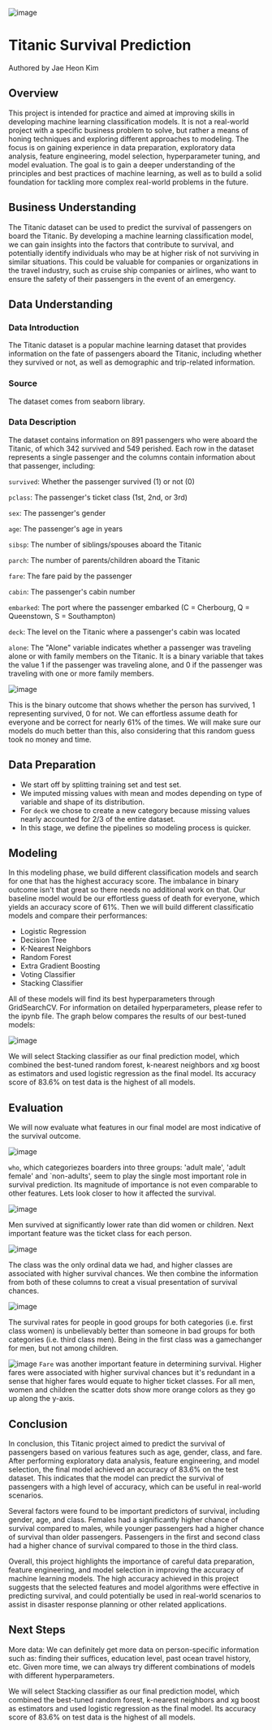 ![image](https://user-images.githubusercontent.com/122312679/226447289-254db61c-b78e-4fbf-bca3-203bed749ea1.png)

# Titanic Survival Prediction
Authored by Jae Heon Kim

## Overview
This project is intended for practice and aimed at improving skills in developing machine learning classification models. It is not a real-world project with a specific business problem to solve, but rather a means of honing techniques and exploring different approaches to modeling. The focus is on gaining experience in data preparation, exploratory data analysis, feature engineering, model selection, hyperparameter tuning, and model evaluation. The goal is to gain a deeper understanding of the principles and best practices of machine learning, as well as to build a solid foundation for tackling more complex real-world problems in the future.

## Business Understanding
The Titanic dataset can be used to predict the survival of passengers on board the Titanic. By developing a machine learning classification model, we can gain insights into the factors that contribute to survival, and potentially identify individuals who may be at higher risk of not surviving in similar situations. This could be valuable for companies or organizations in the travel industry, such as cruise ship companies or airlines, who want to ensure the safety of their passengers in the event of an emergency.

## Data Understanding
### Data Introduction
The Titanic dataset is a popular machine learning dataset that provides information on the fate of passengers aboard the Titanic, including whether they survived or not, as well as demographic and trip-related information.

### Source
The dataset comes from seaborn library.

### Data Description
The dataset contains information on 891 passengers who were aboard the Titanic, of which 342 survived and 549 perished. Each row in the dataset represents a single passenger and the columns contain information about that passenger, including:

`survived`: Whether the passenger survived (1) or not (0)

`pclass`: The passenger's ticket class (1st, 2nd, or 3rd)

`sex`: The passenger's gender

`age`: The passenger's age in years

`sibsp`: The number of siblings/spouses aboard the Titanic

`parch`: The number of parents/children aboard the Titanic

`fare`: The fare paid by the passenger

`cabin`: The passenger's cabin number

`embarked`: The port where the passenger embarked (C = Cherbourg, Q = Queenstown, S = Southampton)

`deck`: The level on the Titanic where a passenger's cabin was located

`alone`: The "Alone" variable indicates whether a passenger was traveling alone or with family members on the Titanic. It is a binary variable that takes the value 1 if the passenger was traveling alone, and 0 if the passenger was traveling with one or more family members.

![image](https://user-images.githubusercontent.com/122312679/226448635-ee92edc0-77d6-4e3c-9744-9099f7a146ed.png)

This is the binary outcome that shows whether the person has survived, 1 representing survived, 0 for not. We can effortless assume death for everyone and be correct for nearly 61% of the times. We will make sure our models do much better than this, also considering that this random guess took no money and time.

## Data Preparation

- We start off by splitting training set and test set.
- We imputed missing values with mean and modes depending on type of variable and shape of its distribution.
- For `deck` we chose to create a new category because missing values nearly accounted for 2/3 of the entire dataset.
- In this stage, we define the pipelines so modeling process is quicker.

## Modeling
In this modeling phase, we build different classification models and search for one that has the highest accuracy score. The imbalance in binary outcome isn't that great so there needs no additional work on that. Our baseline model would be our effortless guess of death for everyone, which yields an accuracy score of 61%. Then we will build different classificatio models and compare their performances:
- Logistic Regression
- Decision Tree
- K-Nearest Neighbors
- Random Forest
- Extra Gradient Boosting
- Voting Classifier
- Stacking Classifier

All of these models will find its best hyperparameters through GridSearchCV. For information on detailed hyperparameters, please refer to the ipynb file. The graph below compares the results of our best-tuned models:

![image](https://user-images.githubusercontent.com/122312679/226452279-a041a0d8-4748-4d35-ba7d-28a4bf068c10.png)

We will select Stacking classifier as our final prediction model, which combined the best-tuned random forest, k-nearest neighbors and xg boost as estimators and used logistic regression as the final model. Its accuracy score of 83.6% on test data is the highest of all models.

## Evaluation
We will now evaluate what features in our final model are most indicative of the survival outcome.

![image](https://user-images.githubusercontent.com/122312679/226453847-735232e6-3724-4b98-aa9c-8dfa16cacb55.png)

`who`, which categoriezes boarders into three groups: 'adult male', 'adult female' and `non-adults', seem to play the single most important role in survival prediction. Its magnitude of importance is not even comparable  to other features. Lets look closer to how it affected the survival.

![image](https://user-images.githubusercontent.com/122312679/226464330-bf1896d9-f55c-47d9-8614-3692b4891a6d.png)

Men survived at significantly lower rate than did women or children. 
Next important feature was the ticket class for each person.

![image](https://user-images.githubusercontent.com/122312679/226465021-3ad54c48-50dc-4407-b7b2-b560e60ad0da.png)

The class was the only ordinal data we had, and higher classes are associated with higher survival chances.
We then combine the information from both of these columns to creat a visual presentation of survival chances.

![image](https://user-images.githubusercontent.com/122312679/226465281-e446a2fc-fa39-4fd1-86d1-e3a0015fb141.png)

The survival rates for people in good groups for both categories (i.e. first class women) is unbelievably better than someone in bad groups for both categories (i.e. third class men). Being in the first class was a gamechanger for men, but not among children.

![image](https://user-images.githubusercontent.com/122312679/226465742-4d8bb4f8-2546-4e2c-901c-c55a2e837e5c.png)
`Fare` was another important feature in determining survival. Higher fares were associated with higher survival chances but it's redundant in a sense that higher fares would equate to higher ticket classes. For all men, women and children the scatter dots show more orange colors as they go up along the y-axis.

## Conclusion
In conclusion, this Titanic project aimed to predict the survival of passengers based on various features such as age, gender, class, and fare. After performing exploratory data analysis, feature engineering, and model selection, the final model achieved an accuracy of 83.6% on the test dataset. This indicates that the model can predict the survival of passengers with a high level of accuracy, which can be useful in real-world scenarios.

Several factors were found to be important predictors of survival, including gender, age, and class. Females had a significantly higher chance of survival compared to males, while younger passengers had a higher chance of survival than older passengers. Passengers in the first and second class had a higher chance of survival compared to those in the third class.

Overall, this project highlights the importance of careful data preparation, feature engineering, and model selection in improving the accuracy of machine learning models. The high accuracy achieved in this project suggests that the selected features and model algorithms were effective in predicting survival, and could potentially be used in real-world scenarios to assist in disaster response planning or other related applications.

## Next Steps
More data: We can definitely get more data on person-specific information such as: finding their suffices, education level, past ocean travel history, etc.
Given more time, we can always try different combinations of models with different hyperparameters.


We will select Stacking classifier as our final prediction model, which combined the best-tuned random forest, k-nearest neighbors and xg boost as estimators and used logistic regression as the final model. Its accuracy score of 83.6% on test data is the highest of all models.
